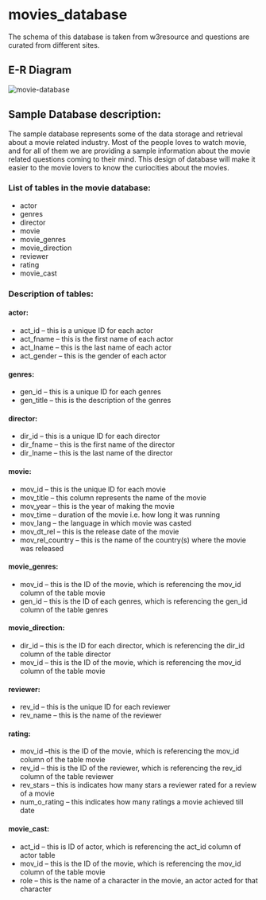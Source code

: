 # movies_database

The schema of this database is taken from w3resource and questions are curated from different sites.

## E-R Diagram

![movie-database](https://user-images.githubusercontent.com/52796809/171344385-083d28e3-eb2a-476b-8c46-66e1224de285.png)

## Sample Database description:

The sample database represents some of the data storage and retrieval about a movie related industry. Most of the people loves to watch movie, and for all of them we are providing a sample information about the movie related questions coming to their mind. This design of database will make it easier to the movie lovers to know the curiocities about the movies.

### List of tables in the movie database:

- actor
- genres
- director
- movie
- movie_genres
- movie_direction
- reviewer
- rating
- movie_cast

### Description of tables:

#### actor:

- act_id – this is a unique ID for each actor
- act_fname – this is the first name of each actor
- act_lname – this is the last name of each actor
- act_gender – this is the gender of each actor

#### genres:

- gen_id – this is a unique ID for each genres
- gen_title – this is the description of the genres

#### director:

- dir_id – this is a unique ID for each director
- dir_fname – this is the first name of the director
- dir_lname – this is the last name of the director

#### movie:

- mov_id – this is the unique ID for each movie
- mov_title – this column represents the name of the movie
- mov_year – this is the year of making the movie
- mov_time – duration of the movie i.e. how long it was running
- mov_lang – the language in which movie was casted
- mov_dt_rel – this is the release date of the movie
- mov_rel_country – this is the name of the country(s) where the movie was released

#### movie_genres:

- mov_id – this is the ID of the movie, which is referencing the mov_id column of the table movie
- gen_id – this is the ID of each genres, which is referencing the gen_id column of the table genres

#### movie_direction:

- dir_id – this is the ID for each director, which is referencing the dir_id column of the table director
- mov_id – this is the ID of the movie, which is referencing the mov_id column of the table movie

#### reviewer:

- rev_id – this is the unique ID for each reviewer
- rev_name – this is the name of the reviewer

#### rating:

- mov_id –this is the ID of the movie, which is referencing the mov_id column of the table movie
- rev_id – this is the ID of the reviewer, which is referencing the rev_id column of the table reviewer
- rev_stars – this is indicates how many stars a reviewer rated for a review of a movie
- num_o_rating – this indicates how many ratings a movie achieved till date

#### movie_cast:

- act_id – this is ID of actor, which is referencing the act_id column of actor table
- mov_id – this is the ID of the movie, which is referencing the mov_id column of the table movie
- role – this is the name of a character in the movie, an actor acted for that character
